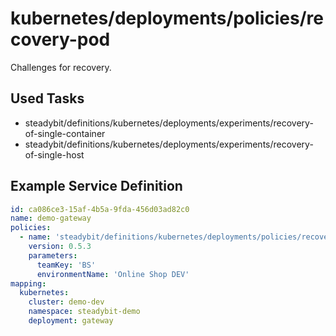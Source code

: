# kubernetes/deployments/policies/recovery-pod

Challenges for recovery.

## Used Tasks

- steadybit/definitions/kubernetes/deployments/experiments/recovery-of-single-container
- steadybit/definitions/kubernetes/deployments/experiments/recovery-of-single-host

## Example Service Definition

````yaml
id: ca086ce3-15af-4b5a-9fda-456d03ad82c0
name: demo-gateway
policies:
  - name: 'steadybit/definitions/kubernetes/deployments/policies/recovery-pod'
    version: 0.5.3
    parameters:
      teamKey: 'BS'
      environmentName: 'Online Shop DEV'
mapping:
  kubernetes:
    cluster: demo-dev
    namespace: steadybit-demo
    deployment: gateway
````